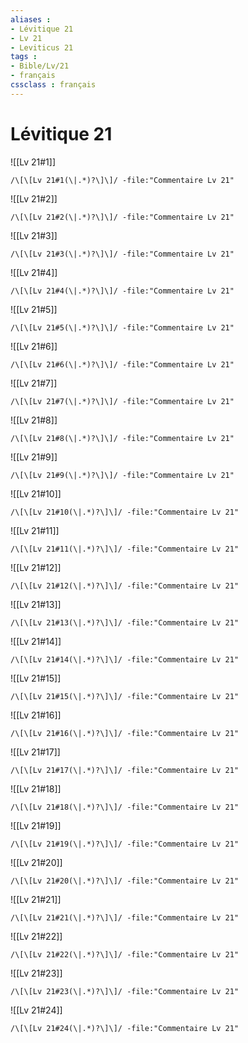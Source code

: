 ```yaml
---
aliases : 
- Lévitique 21
- Lv 21
- Leviticus 21
tags : 
- Bible/Lv/21
- français
cssclass : français
---
```


# Lévitique 21

![[Lv 21#1]]

```query
/\[\[Lv 21#1(\|.*)?\]\]/ -file:"Commentaire Lv 21"
```

![[Lv 21#2]]

```query
/\[\[Lv 21#2(\|.*)?\]\]/ -file:"Commentaire Lv 21"
```

![[Lv 21#3]]

```query
/\[\[Lv 21#3(\|.*)?\]\]/ -file:"Commentaire Lv 21"
```

![[Lv 21#4]]

```query
/\[\[Lv 21#4(\|.*)?\]\]/ -file:"Commentaire Lv 21"
```

![[Lv 21#5]]

```query
/\[\[Lv 21#5(\|.*)?\]\]/ -file:"Commentaire Lv 21"
```

![[Lv 21#6]]

```query
/\[\[Lv 21#6(\|.*)?\]\]/ -file:"Commentaire Lv 21"
```

![[Lv 21#7]]

```query
/\[\[Lv 21#7(\|.*)?\]\]/ -file:"Commentaire Lv 21"
```

![[Lv 21#8]]

```query
/\[\[Lv 21#8(\|.*)?\]\]/ -file:"Commentaire Lv 21"
```

![[Lv 21#9]]

```query
/\[\[Lv 21#9(\|.*)?\]\]/ -file:"Commentaire Lv 21"
```

![[Lv 21#10]]

```query
/\[\[Lv 21#10(\|.*)?\]\]/ -file:"Commentaire Lv 21"
```

![[Lv 21#11]]

```query
/\[\[Lv 21#11(\|.*)?\]\]/ -file:"Commentaire Lv 21"
```

![[Lv 21#12]]

```query
/\[\[Lv 21#12(\|.*)?\]\]/ -file:"Commentaire Lv 21"
```

![[Lv 21#13]]

```query
/\[\[Lv 21#13(\|.*)?\]\]/ -file:"Commentaire Lv 21"
```

![[Lv 21#14]]

```query
/\[\[Lv 21#14(\|.*)?\]\]/ -file:"Commentaire Lv 21"
```

![[Lv 21#15]]

```query
/\[\[Lv 21#15(\|.*)?\]\]/ -file:"Commentaire Lv 21"
```

![[Lv 21#16]]

```query
/\[\[Lv 21#16(\|.*)?\]\]/ -file:"Commentaire Lv 21"
```

![[Lv 21#17]]

```query
/\[\[Lv 21#17(\|.*)?\]\]/ -file:"Commentaire Lv 21"
```

![[Lv 21#18]]

```query
/\[\[Lv 21#18(\|.*)?\]\]/ -file:"Commentaire Lv 21"
```

![[Lv 21#19]]

```query
/\[\[Lv 21#19(\|.*)?\]\]/ -file:"Commentaire Lv 21"
```

![[Lv 21#20]]

```query
/\[\[Lv 21#20(\|.*)?\]\]/ -file:"Commentaire Lv 21"
```

![[Lv 21#21]]

```query
/\[\[Lv 21#21(\|.*)?\]\]/ -file:"Commentaire Lv 21"
```

![[Lv 21#22]]

```query
/\[\[Lv 21#22(\|.*)?\]\]/ -file:"Commentaire Lv 21"
```

![[Lv 21#23]]

```query
/\[\[Lv 21#23(\|.*)?\]\]/ -file:"Commentaire Lv 21"
```

![[Lv 21#24]]

```query
/\[\[Lv 21#24(\|.*)?\]\]/ -file:"Commentaire Lv 21"
```

